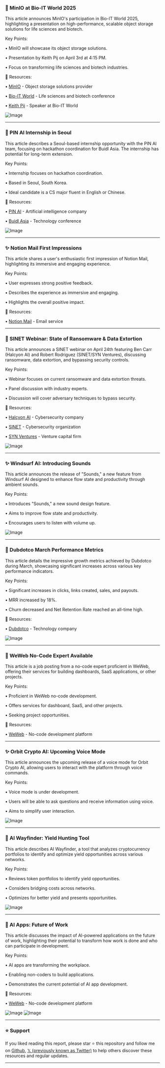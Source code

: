 ### 🤖 MinIO at Bio-IT World 2025

This article announces MinIO's participation in Bio-IT World 2025, highlighting a presentation on high-performance, scalable object storage solutions for life sciences and biotech.

Key Points:

• MinIO will showcase its object storage solutions.

• Presentation by Keith Pij on April 3rd at 4:15 PM.

• Focus on transforming life sciences and biotech industries.


🔗 Resources:

• [MinIO](https://x.com/Minio) - Object storage solutions provider

• [Bio-IT World](https://x.com/bioitworld) - Life sciences and biotech conference

• [Keith Pij](https://x.com/keithpij) - Speaker at Bio-IT World

![Image](https://pbs.twimg.com/media/Gnd40zDXEAAyRyQ?format=jpg&name=small)


---
### 🤖 PIN AI Internship in Seoul

This article describes a Seoul-based internship opportunity with the PIN AI team, focusing on hackathon coordination for Buidl Asia.  The internship has potential for long-term extension.

Key Points:

• Internship focuses on hackathon coordination.

• Based in Seoul, South Korea.

• Ideal candidate is a CS major fluent in English or Chinese.


🔗 Resources:

• [PIN AI](https://x.com/pinai_io) - Artificial intelligence company

• [Buidl Asia](https://x.com/buidl_asia) -  Technology conference


![Image](https://pbs.twimg.com/media/Gnd3RonaYAEPJsq?format=jpg&name=small)


---
### ✨ Notion Mail First Impressions

This article shares a user's enthusiastic first impression of Notion Mail, highlighting its immersive and engaging experience.

Key Points:

• User expresses strong positive feedback.

• Describes the experience as immersive and engaging.

•  Highlights the overall positive impact.


🔗 Resources:

• [Notion Mail](https://x.com/NotionMail) - Email service


---
### 🤖 SINET Webinar: State of Ransomware & Data Extortion

This article announces a SINET webinar on April 24th featuring Ben Carr (Halcyon AI) and Robert Rodriguez (SINET/SYN Ventures), discussing ransomware, data extortion, and bypassing security controls.

Key Points:

• Webinar focuses on current ransomware and data extortion threats.

• Panel discussion with industry experts.

• Discussion will cover adversary techniques to bypass security.


🔗 Resources:

• [Halcyon AI](https://x.com/HalcyonAi) - Cybersecurity company

• [SINET](https://x.com/SINETconnection) - Cybersecurity organization

• [SYN Ventures](https://x.com/SYN_Ventures) - Venture capital firm

![Image](https://pbs.twimg.com/media/GndjUAqWMAE5X9v?format=jpg&name=small)


---
### ✨ Windsurf AI: Introducing Sounds

This article announces the release of "Sounds," a new feature from Windsurf AI designed to enhance flow state and productivity through ambient sounds.

Key Points:

• Introduces "Sounds," a new sound design feature.

• Aims to improve flow state and productivity.

• Encourages users to listen with volume up.



![Image](https://pbs.twimg.com/ext_tw_video_thumb/1906936763815432192/pu/img/rNkI-p3LXvkwx6-8.jpg)


---
### 🚀 Dubdotco March Performance Metrics

This article details the impressive growth metrics achieved by Dubdotco during March, showcasing significant increases across various key performance indicators.

Key Points:

• Significant increases in clicks, links created, sales, and payouts.

• MRR increased by 18%.

• Churn decreased and Net Retention Rate reached an all-time high.


🔗 Resources:

• [Dubdotco](https://x.com/dubdotco) -  Technology company

![Image](https://pbs.twimg.com/media/GndT9JgbQAAk7NF?format=jpg&name=small)


---
### 🤖 WeWeb No-Code Expert Available

This article is a job posting from a no-code expert proficient in WeWeb, offering their services for building dashboards, SaaS applications, or other projects.

Key Points:

• Proficient in WeWeb no-code development.

• Offers services for dashboard, SaaS, and other projects.

• Seeking project opportunities.


🔗 Resources:

• [WeWeb](https://x.com/weweb_io) - No-code development platform


---
### ✨ Orbit Crypto AI: Upcoming Voice Mode

This article announces the upcoming release of a voice mode for Orbit Crypto AI, allowing users to interact with the platform through voice commands.

Key Points:

• Voice mode is under development.

• Users will be able to ask questions and receive information using voice.

• Aims to simplify user interaction.


![Image](https://pbs.twimg.com/amplify_video_thumb/1907056354935865344/img/6CXcM_6s4G6BEkHw.jpg)


---
### 🚀 AI Wayfinder: Yield Hunting Tool

This article describes AI Wayfinder, a tool that analyzes cryptocurrency portfolios to identify and optimize yield opportunities across various networks.

Key Points:

• Reviews token portfolios to identify yield opportunities.

• Considers bridging costs across networks.

• Optimizes for better yield and presents opportunities.


![Image](https://pbs.twimg.com/amplify_video_thumb/1906898500110954496/img/qqWBMBqbrB4iWeVK.jpg)


---
### 🤖 AI Apps: Future of Work

This article discusses the impact of AI-powered applications on the future of work, highlighting their potential to transform how work is done and who can participate in development.

Key Points:

• AI apps are transforming the workplace.

• Enabling non-coders to build applications.

• Demonstrates the current potential of AI app development.


🔗 Resources:

• [WeWeb](https://x.com/weweb_io) - No-code development platform

![Image](https://pbs.twimg.com/media/GncdRrHb0AApg2F?format=jpg&name=small)
![Image](https://pbs.twimg.com/media/GncdR08bUAAIqT3?format=jpg&name=small)


---

### ⭐️ Support

If you liked reading this report, please star ⭐️ this repository and follow me on [Github](https://github.com/Drix10), [𝕏 (previously known as Twitter)](https://x.com/DRIX_10_) to help others discover these resources and regular updates.

---
